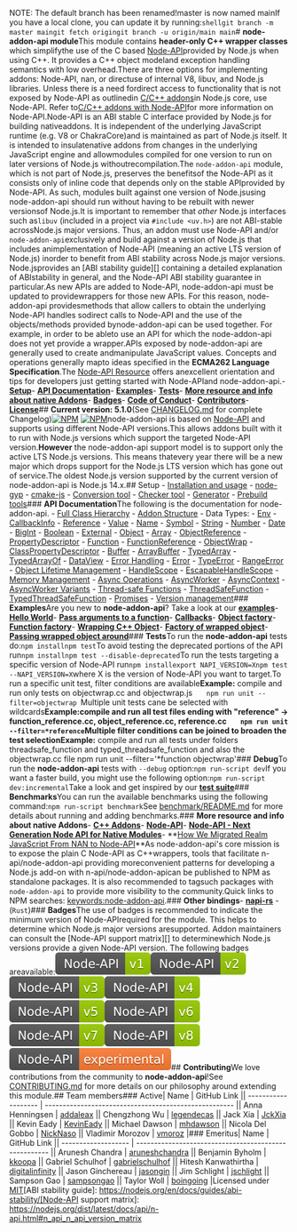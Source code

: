 NOTE: The default branch has been renamed!master is now named mainIf you have a local clone, you can update it by running:```shellgit branch -m master maingit fetch origingit branch -u origin/main main```# **node-addon-api module**This module contains  **header-only C++ wrapper classes** which simplifythe use of the C based [Node-API](https://nodejs.org/dist/latest/docs/api/n-api.html)provided by Node.js when using C++. It provides a C++ object modeland exception handling semantics with low overhead.There are three options for implementing addons: Node-API, nan, or directuse of internal V8, libuv, and Node.js libraries. Unless there is a need fordirect access to functionality that is not exposed by Node-API as outlinedin [C/C++ addons](https://nodejs.org/dist/latest/docs/api/addons.html)in Node.js core, use Node-API. Refer to[C/C++ addons with Node-API](https://nodejs.org/dist/latest/docs/api/n-api.html)for more information on Node-API.Node-API is an ABI stable C interface provided by Node.js for building nativeaddons. It is independent of the underlying JavaScript runtime (e.g. V8 or ChakraCore)and is maintained as part of Node.js itself. It is intended to insulatenative addons from changes in the underlying JavaScript engine and allowmodules compiled for one version to run on later versions of Node.js withoutrecompilation.The `node-addon-api` module, which is not part of Node.js, preserves the benefitsof the Node-API as it consists only of inline code that depends only on the stable APIprovided by Node-API. As such, modules built against one version of Node.jsusing node-addon-api should run without having to be rebuilt with newer versionsof Node.js.It is important to remember that *other* Node.js interfaces such as`libuv` (included in a project via `#include <uv.h>`) are not ABI-stable acrossNode.js major versions. Thus, an addon must use Node-API and/or `node-addon-api`exclusively and build against a version of Node.js that includes animplementation of Node-API (meaning an active LTS version of Node.js) inorder to benefit from ABI stability across Node.js major versions. Node.jsprovides an [ABI stability guide][] containing a detailed explanation of ABIstability in general, and the Node-API ABI stability guarantee in particular.As new APIs are added to Node-API, node-addon-api must be updated to providewrappers for those new APIs. For this reason, node-addon-api providesmethods that allow callers to obtain the underlying Node-API handles sodirect calls to Node-API and the use of the objects/methods provided bynode-addon-api can be used together. For example, in order to be ableto use an API for which the node-addon-api does not yet provide a wrapper.APIs exposed by node-addon-api are generally used to create andmanipulate JavaScript values. Concepts and operations generally mapto ideas specified in the **ECMA262 Language Specification**.The [Node-API Resource](https://nodejs.github.io/node-addon-examples/) offers anexcellent orientation and tips for developers just getting started with Node-APIand node-addon-api.- **[Setup](#setup)**- **[API Documentation](#api)**- **[Examples](#examples)**- **[Tests](#tests)**- **[More resource and info about native Addons](#resources)**- **[Badges](#badges)**- **[Code of Conduct](CODE_OF_CONDUCT.md)**- **[Contributors](#contributors)**- **[License](#license)**## **Current version: 5.1.0**(See [CHANGELOG.md](CHANGELOG.md) for complete Changelog)[![NPM](https://nodei.co/npm/node-addon-api.png?downloads=true&downloadRank=true)](https://nodei.co/npm/node-addon-api/) [![NPM](https://nodei.co/npm-dl/node-addon-api.png?months=6&height=1)](https://nodei.co/npm/node-addon-api/)<a name="setup"></a>node-addon-api is based on [Node-API](https://nodejs.org/api/n-api.html) and supports using different Node-API versions.This allows addons built with it to run with Node.js versions which support the targeted Node-API version.**However** the node-addon-api support model is to support only the active LTS Node.js versions. This means thatevery year there will be a new major which drops support for the Node.js LTS version which has gone out of service.The oldest Node.js version supported by the current version of node-addon-api is Node.js 14.x.## Setup  - [Installation and usage](doc/setup.md)  - [node-gyp](doc/node-gyp.md)  - [cmake-js](doc/cmake-js.md)  - [Conversion tool](doc/conversion-tool.md)  - [Checker tool](doc/checker-tool.md)  - [Generator](doc/generator.md)  - [Prebuild tools](doc/prebuild_tools.md)<a name="api"></a>### **API Documentation**The following is the documentation for node-addon-api. - [Full Class Hierarchy](doc/hierarchy.md) - [Addon Structure](doc/addon.md) - Data Types:    - [Env](doc/env.md)    - [CallbackInfo](doc/callbackinfo.md)    - [Reference](doc/reference.md)    - [Value](doc/value.md)        - [Name](doc/name.md)            - [Symbol](doc/symbol.md)            - [String](doc/string.md)        - [Number](doc/number.md)        - [Date](doc/date.md)        - [BigInt](doc/bigint.md)        - [Boolean](doc/boolean.md)        - [External](doc/external.md)        - [Object](doc/object.md)            - [Array](doc/array.md)            - [ObjectReference](doc/object_reference.md)    - [PropertyDescriptor](doc/property_descriptor.md)    - [Function](doc/function.md)        - [FunctionReference](doc/function_reference.md)    - [ObjectWrap](doc/object_wrap.md)        - [ClassPropertyDescriptor](doc/class_property_descriptor.md)    - [Buffer](doc/buffer.md)    - [ArrayBuffer](doc/array_buffer.md)    - [TypedArray](doc/typed_array.md)      - [TypedArrayOf](doc/typed_array_of.md)    - [DataView](doc/dataview.md) - [Error Handling](doc/error_handling.md)    - [Error](doc/error.md)      - [TypeError](doc/type_error.md)      - [RangeError](doc/range_error.md) - [Object Lifetime Management](doc/object_lifetime_management.md)    - [HandleScope](doc/handle_scope.md)    - [EscapableHandleScope](doc/escapable_handle_scope.md) - [Memory Management](doc/memory_management.md) - [Async Operations](doc/async_operations.md)    - [AsyncWorker](doc/async_worker.md)    - [AsyncContext](doc/async_context.md)    - [AsyncWorker Variants](doc/async_worker_variants.md) - [Thread-safe Functions](doc/threadsafe.md)    - [ThreadSafeFunction](doc/threadsafe_function.md)    - [TypedThreadSafeFunction](doc/typed_threadsafe_function.md) - [Promises](doc/promises.md) - [Version management](doc/version_management.md)<a name="examples"></a>### **Examples**Are you new to **node-addon-api**? Take a look at our **[examples](https://github.com/nodejs/node-addon-examples)**- **[Hello World](https://github.com/nodejs/node-addon-examples/tree/HEAD/1_hello_world/node-addon-api)**- **[Pass arguments to a function](https://github.com/nodejs/node-addon-examples/tree/HEAD/2_function_arguments/node-addon-api)**- **[Callbacks](https://github.com/nodejs/node-addon-examples/tree/HEAD/3_callbacks/node-addon-api)**- **[Object factory](https://github.com/nodejs/node-addon-examples/tree/HEAD/4_object_factory/node-addon-api)**- **[Function factory](https://github.com/nodejs/node-addon-examples/tree/HEAD/5_function_factory/node-addon-api)**- **[Wrapping C++ Object](https://github.com/nodejs/node-addon-examples/tree/HEAD/6_object_wrap/node-addon-api)**- **[Factory of wrapped object](https://github.com/nodejs/node-addon-examples/tree/HEAD/7_factory_wrap/node-addon-api)**- **[Passing wrapped object around](https://github.com/nodejs/node-addon-examples/tree/HEAD/8_passing_wrapped/node-addon-api)**<a name="tests"></a>### **Tests**To run the **node-addon-api** tests do:```npm installnpm test```To avoid testing the deprecated portions of the API run```npm installnpm test --disable-deprecated```To run the tests targeting a specific version of Node-API run```npm installexport NAPI_VERSION=Xnpm test --NAPI_VERSION=X```where X is the version of Node-API you want to target.To run a specific unit test, filter conditions are available**Example:**  compile and run only tests on objectwrap.cc and objectwrap.js  ```    npm run unit --filter=objectwrap  ```Multiple unit tests cane be selected with wildcards**Example:**compile and run all test files ending with "reference" -> function_reference.cc, object_reference.cc, reference.cc ```    npm run unit --filter=*reference ```Multiple filter conditions can be joined to broaden the test selection**Example:** compile and run all tests under folders threadsafe_function and typed_threadsafe_function and also the objectwrap.cc file    npm run unit --filter='*function objectwrap'### **Debug**To run the **node-addon-api** tests with `--debug` option:```npm run-script dev```If you want a faster build, you might use the following option:```npm run-script dev:incremental```Take a look and get inspired by our **[test suite](https://github.com/nodejs/node-addon-api/tree/HEAD/test)**### **Benchmarks**You can run the available benchmarks using the following command:```npm run-script benchmark```See [benchmark/README.md](benchmark/README.md) for more details about running and adding benchmarks.<a name="resources"></a>### **More resource and info about native Addons**- **[C++ Addons](https://nodejs.org/dist/latest/docs/api/addons.html)**- **[Node-API](https://nodejs.org/dist/latest/docs/api/n-api.html)**- **[Node-API - Next Generation Node API for Native Modules](https://youtu.be/-Oniup60Afs)**- **[How We Migrated Realm JavaScript From NAN to Node-API](https://developer.mongodb.com/article/realm-javascript-nan-to-n-api)**As node-addon-api's core mission is to expose the plain C Node-API as C++wrappers, tools that facilitate n-api/node-addon-api providing moreconvenient patterns for developing a Node.js add-on with n-api/node-addon-apican be published to NPM as standalone packages. It is also recommended to tagsuch packages with `node-addon-api` to provide more visibility to the community.Quick links to NPM searches: [keywords:node-addon-api](https://www.npmjs.com/search?q=keywords%3Anode-addon-api).<a name="other-bindings"></a>### **Other bindings**- **[napi-rs](https://napi.rs)** - (`Rust`)<a name="badges"></a>### **Badges**The use of badges is recommended to indicate the minimum version of Node-APIrequired for the module. This helps to determine which Node.js major versions aresupported. Addon maintainers can consult the [Node-API support matrix][] to determinewhich Node.js versions provide a given Node-API version. The following badges areavailable:![Node-API v1 Badge](https://github.com/nodejs/abi-stable-node/blob/doc/assets/Node-API%20v1%20Badge.svg)![Node-API v2 Badge](https://github.com/nodejs/abi-stable-node/blob/doc/assets/Node-API%20v2%20Badge.svg)![Node-API v3 Badge](https://github.com/nodejs/abi-stable-node/blob/doc/assets/Node-API%20v3%20Badge.svg)![Node-API v4 Badge](https://github.com/nodejs/abi-stable-node/blob/doc/assets/Node-API%20v4%20Badge.svg)![Node-API v5 Badge](https://github.com/nodejs/abi-stable-node/blob/doc/assets/Node-API%20v5%20Badge.svg)![Node-API v6 Badge](https://github.com/nodejs/abi-stable-node/blob/doc/assets/Node-API%20v6%20Badge.svg)![Node-API v7 Badge](https://github.com/nodejs/abi-stable-node/blob/doc/assets/Node-API%20v7%20Badge.svg)![Node-API v8 Badge](https://github.com/nodejs/abi-stable-node/blob/doc/assets/Node-API%20v8%20Badge.svg)![Node-API Experimental Version Badge](https://github.com/nodejs/abi-stable-node/blob/doc/assets/Node-API%20Experimental%20Version%20Badge.svg)## **Contributing**We love contributions from the community to **node-addon-api**!See [CONTRIBUTING.md](CONTRIBUTING.md) for more details on our philosophy around extending this module.<a name="contributors"></a>## Team members### Active| Name                | GitHub Link                                           || ------------------- | ----------------------------------------------------- || Anna Henningsen     | [addaleax](https://github.com/addaleax)               || Chengzhong Wu       | [legendecas](https://github.com/legendecas)           || Jack Xia            | [JckXia](https://github.com/JckXia)                   || Kevin Eady          | [KevinEady](https://github.com/KevinEady)             || Michael Dawson      | [mhdawson](https://github.com/mhdawson)               || Nicola Del Gobbo    | [NickNaso](https://github.com/NickNaso)               || Vladimir Morozov    | [vmoroz](https://github.com/vmoroz)                   |### Emeritus| Name                | GitHub Link                                           || ------------------- | ----------------------------------------------------- || Arunesh Chandra     | [aruneshchandra](https://github.com/aruneshchandra)   || Benjamin Byholm     | [kkoopa](https://github.com/kkoopa)                   || Gabriel Schulhof    | [gabrielschulhof](https://github.com/gabrielschulhof) || Hitesh Kanwathirtha | [digitalinfinity](https://github.com/digitalinfinity) || Jason Ginchereau    | [jasongin](https://github.com/jasongin)               || Jim Schlight        | [jschlight](https://github.com/jschlight)             || Sampson Gao         | [sampsongao](https://github.com/sampsongao)           || Taylor Woll         | [boingoing](https://github.com/boingoing)             |<a name="license"></a>Licensed under [MIT](./LICENSE.md)[ABI stability guide]: https://nodejs.org/en/docs/guides/abi-stability/[Node-API support matrix]: https://nodejs.org/dist/latest/docs/api/n-api.html#n_api_n_api_version_matrix